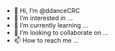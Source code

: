 - 👋 Hi, I’m @ddanceCRC
- 👀 I’m interested in ...
- 🌱 I’m currently learning ...
- 💞️ I’m looking to collaborate on ...
- 📫 How to reach me ...

<!---
ddanceCRC/ddanceCRC is a ✨ special ✨ repository because its `README.md` (this file) appears on your GitHub profile.
You can click the Preview link to take a look at your changes.
--->
